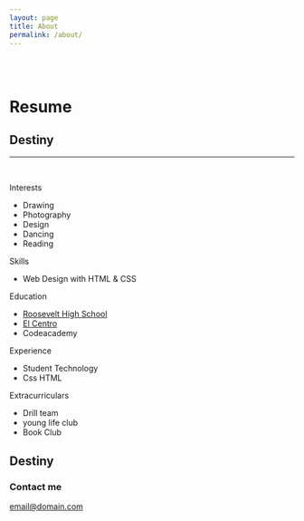```yaml
---
layout: page
title: About
permalink: /about/
---
```


<div id="header"></div>
<div class="left"></div>
<div class="stuff">
  <br><br>
  <h1>Resume</h1>
  <h2>Destiny</h2>
  <hr />
  <br>
  <p class="head">Interests</p>
  <ul>
    <li>Drawing</li>
    <li>Photography</li>
    <li>Design</li>
    <li>Dancing</li>
    <li>Reading</li>
  </ul>
  <p class="head">Skills</p>
  <ul>
    <li>Web Design with HTML & CSS</li>
  </ul>
  <p class="head">Education</p>
  <ul>
    <a href="http://www.wiltonhighschool.org/pages/Wilton_High_School">
      <li>Roosevelt High School</li>
    </a>
    <!--Link-->
    <a href="https://www.silvermineart.org/">
      <li>El Centro</li>
    </a>
    <li>Codeacademy</li>
  </ul>
  <p class="head">Experience</p>
  <ul>
    <li>Student Technology </li>
    <li>Css HTML</li>
  </ul>
  <p class="head">Extracurriculars</p>
  <ul>
    <li>Drill team</li>
    <li>young life club</li>
    <li>Book Club</li>
  </ul>
</div>
<div class="right"></div>
<div id="footer">
  <h2 id="name">Destiny</h2></div>

### Contact me

[email@domain.com](mailto:email@domain.com)
